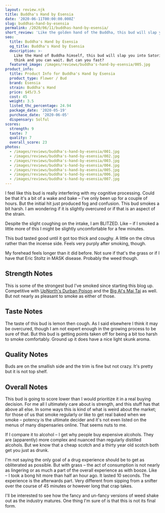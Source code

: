 ```yaml
---
layout: review.njk
title: Buddha's Hand by Esensia
date: '2020-06-11T00:00:00.000Z'
slug: buddhas-hand-by-esensia
permalink: /2020/06/11/buddhas-hand-by-esensia/
short_review: 'Like the golden hand of the Buddha, this bud will slap you into Satori.'
seo:
  title: Buddha's Hand by Esensia
  og_title: Buddha's Hand by Esensia
  description: >-
    Like the Hand of Buddha himself, this bud will slap you into Satori. You can
    think and you can wait. But can you fast?
  featured_image: /images/reviews/buddha's-hand-by-esensia/005.jpg
product_info:
  title: Product Info for Buddha's Hand by Esensia
  product_type: Flower / Bud
  brand: Esensia
  strain: Buddha's Hand
  price: $45/3.5
  cost: 45
  weight: 3.5
  listed_thc_percentage: 24.94
  package_date: '2020-05-19'
  purchase_date: '2020-06-05'
  dispensary: Solful
scores:
  strength: 9
  taste: 7
  quality: 7
  overall_score: 23
photos:
  - /images/reviews/buddha's-hand-by-esensia/001.jpg
  - /images/reviews/buddha's-hand-by-esensia/002.jpg
  - /images/reviews/buddha's-hand-by-esensia/003.jpg
  - /images/reviews/buddha's-hand-by-esensia/004.jpg
  - /images/reviews/buddha's-hand-by-esensia/005.jpg
  - /images/reviews/buddha's-hand-by-esensia/006.jpg
  - /images/reviews/buddha's-hand-by-esensia/007.jpg
---
```


I feel like this bud is really interfering with my cognitive processing. Could be that it's a bit of a wake and bake – I've only been up for a couple of hours. But the initial hit just produced fog and confusion. This bud smokes a bit harsh. I am wondering if it is slightly overcured or if that is an aspect of the strain.

Despite the slight coughing on the intake, I am BLITZED. Like – if I smoked a little more of this I might be slightly uncomfortable for a few minutes.

This bud tasted good until it got too thick and coughy. A little on the citrus rather than the incense side. Feels very purply after smoking, though.

My forehead feels longer than it did before. Not sure if that's the grass or if I have that Eric Stoltz in MASK disease. Probably the weed though.

## Strength Notes

This is some of the strongest bud I've smoked since starting this blog up. Competitive with [UpNorth's Durban Poison](https://dispensaryadventures.com/2020/01/15/upnorth-durban-poison/) and the [Big Al's Mai Tai](https://dispensaryadventures.com/2019/12/27/review-big-als-mai-tai-flower/) as well. But not nearly as pleasant to smoke as either of those.

## Taste Notes

The taste of this bud is lemon then cough. As I said elsewhere I think it may be overcured, though I am not expert enough in the growing process to be sure of that. But this bud is getting points taken off for being a bit too harsh to smoke comfortably. Ground up it does have a nice light skunk aroma.

## Quality Notes

Buds are on the smallish side and the trim is fine but not crazy. It's pretty but it is not top shelf.

## Overall Notes

This bud is going to score lower than I would prioritize it in a real buying decision. For me all I ultimately care about is strength, and this stuff has that above all else. In some ways this is kind of what is weird about the market; for those of us that smoke regularly or like to get real baked when we smoke – potency is the ultimate decider and it's not even listed on the menus of many dispensaries online. That seems nuts to me.

If I compare it to alcohol – I get why people buy expensive alcohols. They are (apparently) more complex and nuanced than regularly distilled alcohols. But we know that a cheap scotch and a thirty year old scotch both get you just as drunk.

I'm not saying the only goal of a drug experience should be to get as obliterated as possible. But with grass – the act of consumption is not nearly as lingering or as much a part of the overall experience as with booze. Like – I took a bong hit more than half an hour ago. It lasted 10 seconds. The experience is the afterwards part. Very different from sipping from a snifter over the course of 45 minutes or however long that crap takes.

I'll be interested to see how the fancy and un-fancy versions of weed shake out as the industry matures. One thing I'm sure of is that this is not its final form.
